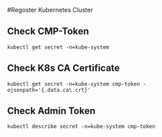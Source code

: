 #Regoster Kubernetes Cluster 
## Check CMP-Token

    kubectl get secret -n=kube-system

## Check K8s CA Certificate

    kubectl get secret -n=kube-system cmp-token -ojsonpath='{.data.ca\.crt}'

## Check Admin Token

    kubectl describe secret -n=kube-system cmp-token 

